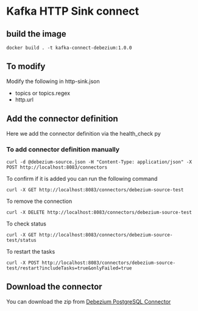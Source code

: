 # Kafka HTTP Sink connect

## build the image 
```
docker build . -t kafka-connect-debezium:1.0.0
```

## To modify
Modify the following in http-sink.json
- topics or topics.regex 
- http.url

## Add the connector definition
Here we add the connector definition via the health_check py
### To add connector definition manually
```
curl -d @debezium-source.json -H "Content-Type: application/json" -X POST http://localhost:8083/connectors
```
To confirm if it is added you can run the following command
```
curl -X GET http://localhost:8083/connectors/debezium-source-test
```
To remove the connection
```
curl -X DELETE http://localhost:8083/connectors/debezium-source-test
```
To check status
```
curl -X GET http://localhost:8083/connectors/debezium-source-test/status
```
To restart the tasks
```
curl -X POST http://localhost:8083/connectors/debezium-source-test/restart?includeTasks=true&onlyFailed=true
```

## Download the connector
You can download the zip from [Debezium PostgreSQL Connector](https://www.confluent.io/hub/debezium/debezium-connector-postgresql)
